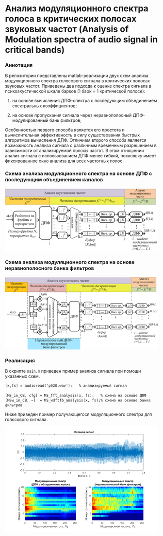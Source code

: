 # Анализ модуляционного спектра голоса в критических полосах звуковых частот (Analysis of Modulation spectra of audio signal in critical bands)

### Аннотация
В репозитории представлены matlab-реализации двух схем анализа модуляционного спектра голосового сигнала в критических полосах звуковых частот. Приведены два подхода к оценке спектра сигнала в психоакустической шкале барков (1 барк = 1 критической полосе):

1) на основе вычисления ДПФ-спектра с последующим объединением спектральных коэффициентов;

2) на основе пропускания сигнала через неравнополосный ДПФ-модулированный банк фильтров;

Особенностью первого способа является его простота и вычислительная эффективность в силу существования быстрых алгоритмов вычисления ДПФ. Отличием второго способа является возможность анализа сигнала с различным временным разрешением в зависимости от анализируемой полосы частот. В этом отношении анализ сигнала с использованием ДПФ менее гибкий, поскольку имеет фиксированное окно анализа для всех частотных полос.

### Схема анализа модуляционного спектра на основе ДПФ с последующим объединением каналов 
<img src="img/scheme_DFT_approach.png" width="700">

### Схема анализа модуляционного спектра на основе неравнополосного банка фильтров
<img src="img/scheme_FB_approach.png" width="700">

### Реализация

В скрипте ```main.m``` приведен пример анализа сигнала при помощи указанных схем.

```
[x,fs] = audioread('p020.wav');   % анализируемый сигнал

[MS_in_CB, cfg] = MS_fft_analysis(x, fs);   % схема на основе ДПФ
[MSw_in_CB, ~]  = MS_wdftfb_analysis(x, fs);% схема на основе банка фильтров
```
Ниже приведен пример получающегося модуляционного спектра для голосового сигнала.

<img src="img/analysis_example.png" width="700">

